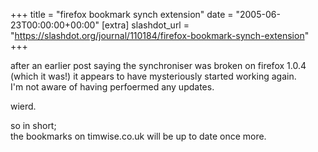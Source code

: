 +++
title = "firefox bookmark synch extension"
date = "2005-06-23T00:00:00+00:00"
[extra]
slashdot_url = "https://slashdot.org/journal/110184/firefox-bookmark-synch-extension"
+++

<p>after an earlier post saying the synchroniser was broken on firefox 1.0.4 (which it was!) it appears to have mysteriously started working again.<br>I'm not aware of having perfoermed any updates.</p>
<p>wierd.</p>
<p>so in short;<br>the bookmarks on timwise.co.uk will be up to date once more.</p>

